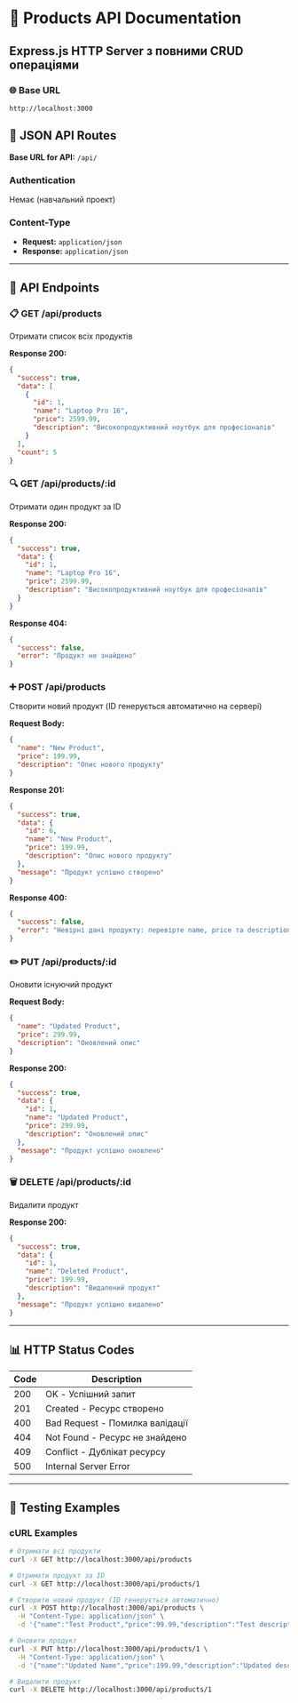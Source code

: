 # 🚀 Products API Documentation

## Express.js HTTP Server з повними CRUD операціями

### 🌐 Base URL

```
http://localhost:3000
```

## 📱 JSON API Routes

**Base URL for API:** `/api/`

### Authentication

Немає (навчальний проект)

### Content-Type

- **Request:** `application/json`
- **Response:** `application/json`

---

## 🔗 API Endpoints

### 📋 GET /api/products

Отримати список всіх продуктів

**Response 200:**

```json
{
  "success": true,
  "data": [
    {
      "id": 1,
      "name": "Laptop Pro 16",
      "price": 2599.99,
      "description": "Високопродуктивний ноутбук для професіоналів"
    }
  ],
  "count": 5
}
```

### 🔍 GET /api/products/:id

Отримати один продукт за ID

**Response 200:**

```json
{
  "success": true,
  "data": {
    "id": 1,
    "name": "Laptop Pro 16",
    "price": 2599.99,
    "description": "Високопродуктивний ноутбук для професіоналів"
  }
}
```

**Response 404:**

```json
{
  "success": false,
  "error": "Продукт не знайдено"
}
```

### ➕ POST /api/products

Створити новий продукт (ID генерується автоматично на сервері)

**Request Body:**

```json
{
  "name": "New Product",
  "price": 199.99,
  "description": "Опис нового продукту"
}
```

**Response 201:**

```json
{
  "success": true,
  "data": {
    "id": 6,
    "name": "New Product",
    "price": 199.99,
    "description": "Опис нового продукту"
  },
  "message": "Продукт успішно створено"
}
```

**Response 400:**

```json
{
  "success": false,
  "error": "Невірні дані продукту: перевірте name, price та description"
}
```

### ✏️ PUT /api/products/:id

Оновити існуючий продукт

**Request Body:**

```json
{
  "name": "Updated Product",
  "price": 299.99,
  "description": "Оновлений опис"
}
```

**Response 200:**

```json
{
  "success": true,
  "data": {
    "id": 1,
    "name": "Updated Product",
    "price": 299.99,
    "description": "Оновлений опис"
  },
  "message": "Продукт успішно оновлено"
}
```

### 🗑️ DELETE /api/products/:id

Видалити продукт

**Response 200:**

```json
{
  "success": true,
  "data": {
    "id": 1,
    "name": "Deleted Product",
    "price": 199.99,
    "description": "Видалений продукт"
  },
  "message": "Продукт успішно видалено"
}
```

---

## 📊 HTTP Status Codes

| Code | Description                     |
| ---- | ------------------------------- |
| 200  | OK - Успішний запит             |
| 201  | Created - Ресурс створено       |
| 400  | Bad Request - Помилка валідації |
| 404  | Not Found - Ресурс не знайдено  |
| 409  | Conflict - Дублікат ресурсу     |
| 500  | Internal Server Error           |

---

## 🧪 Testing Examples

### cURL Examples

```bash
# Отримати всі продукти
curl -X GET http://localhost:3000/api/products

# Отримати продукт за ID
curl -X GET http://localhost:3000/api/products/1

# Створити новий продукт (ID генерується автоматично)
curl -X POST http://localhost:3000/api/products \
  -H "Content-Type: application/json" \
  -d '{"name":"Test Product","price":99.99,"description":"Test description"}'

# Оновити продукт
curl -X PUT http://localhost:3000/api/products/1 \
  -H "Content-Type: application/json" \
  -d '{"name":"Updated Name","price":199.99,"description":"Updated description"}'

# Видалити продукт
curl -X DELETE http://localhost:3000/api/products/1
```
